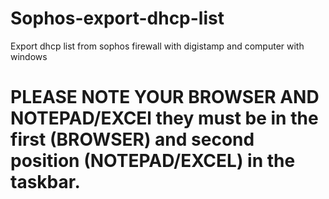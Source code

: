 # Sophos-export-dhcp-list
Export dhcp list from sophos firewall with digistamp and computer with windows

# PLEASE NOTE YOUR BROWSER AND NOTEPAD/EXCEl they must be in the first (BROWSER) and second position (NOTEPAD/EXCEL) in the taskbar.
